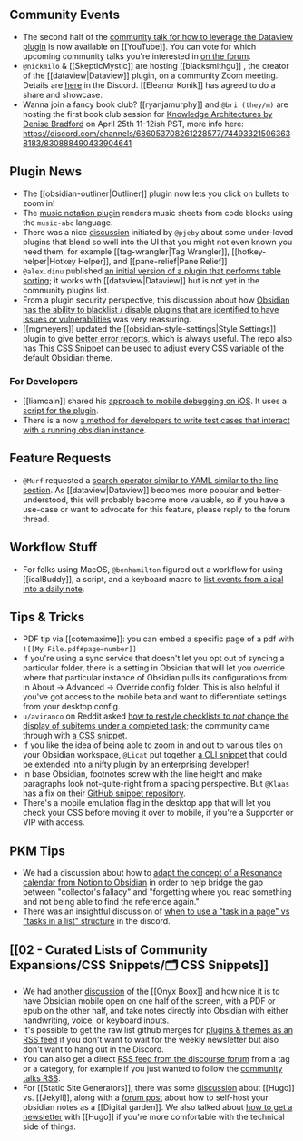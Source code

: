 ## Community Events

- The second half of the [community talk for how to leverage the Dataview plugin](https://youtu.be/jW5pD4SioFM) is now available on [[YouTube]]. You can vote for which upcoming community talks you're interested in [on the forum](https://forum.obsidian.md/t/obsidian-talks-which-talks-do-you-want-to-hear/15705/).
- `@nickmilo` & [[SkepticMystic]] are hosting [[blacksmithgu]] , the creator of the [[dataview|Dataview]] plugin, on a community Zoom meeting. Details are [here](https://discord.com/channels/686053708261228577/710585052769157141/832070319136833546) in the Discord. [[Eleanor Konik]] has agreed to do a share and showcase.
- Wanna join a fancy book club? [[ryanjamurphy]] and `@bri (they/m)` are hosting the first book club session for [Knowledge Architectures by Denise Bradford](https://www.routledge.com/Knowledge-Architectures-Structures-and-Semantics/Bedford/p/book/9780367219444) on April 25th 11-12ish PST, more info here: https://discord.com/channels/686053708261228577/744933215063638183/830888490433904641

## Plugin News

- The [[obsidian-outliner|Outliner]] plugin now lets you click on bullets to zoom in!
- The [music notation plugin](https://github.com/TilBlechschmidt/obsidian-plugin-abcjs) renders music sheets from code blocks using the `music-abc` language.
- There was a nice [discussion](https://discord.com/channels/686053708261228577/710585052769157141/832070319136833546) initiated by `@pjeby` about some under-loved plugins that blend so well into the UI that you might not even known you need them, for example [[tag-wrangler|Tag Wrangler]], [[hotkey-helper|Hotkey Helper]], and [[pane-relief|Pane Relief]]
- `@alex.dinu` published [an initial version of a plugin that performs table sorting](https://github.com/alexandru-dinu/obsidian-sortable/releases/tag/0.1.0); it works with [[dataview|Dataview]] but is not yet in the community plugins list.
- From a plugin security perspective, this discussion about how [Obsidian has the ability to blacklist / disable plugins that are identified to have issues or vulnerabilities](http://discordapp.com/channels/686053708261228577/707816848615407697/832445992808218635) was very reassuring.
- [[mgmeyers]] updated the [[obsidian-style-settings|Style Settings]] plugin to give [better error reports](http://discordapp.com/channels/686053708261228577/707816848615407697/832315933842079784), which is always useful. The repo also has [This CSS Snippet](https://github.com/mgmeyers/obsidian-style-settings/blob/main/obsidian-default-theme.css) can be used to adjust every CSS variable of the default Obsidian theme.

### For Developers

- [[liamcain]] shared his [approach to mobile debugging on iOS](https://discord.com/channels/686053708261228577/817515900349448202/826416602911211535). It uses a [script for the plugin](https://gist.github.com/liamcain/3f21f1ee820cb30f18050d2f3ad85f3f).
- There is a now [a method for developers to write test cases that interact with a running obsidian instance](https://forum.obsidian.md/t/for-plugin-developers-write-test-cases-that-interact-with-a-running-obsidian-instance/16574).

## Feature Requests

- `@Murf` requested a [search operator similar to YAML similar to the line section](https://forum.obsidian.md/t/search-operator-for-yaml-similar-to-line-section/16565). As [[dataview|Dataview]] becomes more popular and better-understood, this will probably become more valuable, so if you have a use-case or want to advocate for this feature, please reply to the forum thread.

## Workflow Stuff

- For folks using MacOS, `@benhamilton` figured out a workflow for using [[icalBuddy]], a script, and a keyboard macro to [list events from a ical into a daily note](https://discord.com/channels/686053708261228577/694233507500916796/832463345952620554).

## Tips & Tricks

- PDF tip via [[cotemaxime]]: you can embed a specific page of a pdf with `![[My File.pdf#page=number]]`
- If you're using a sync service that doesn't let you opt out of syncing a particular folder, there is a setting in Obsidian that will let you override where that particular instance of Obsidian pulls its configurations from: in About -> Advanced -> Override config folder. This is also helpful if you've got access to the mobile beta and want to differentiate settings from your desktop config.
- `u/aviranco` on Reddit asked [how to restyle checklists to _not_ change the display of subitems under a completed task](https://www.reddit.com/r/ObsidianMD/comments/mqndbf/is_there_a_way_to_have_a_note_after_a_checked/gup4eiq); the community came through with [a CSS snippet](https://discord.com/channels/686053708261228577/702656734631821413/832507883925143552).
- If you like the idea of being able to zoom in and out to various tiles on your Obsidian workspace, `@Licat` put together [a CLI snippet](http://discordapp.com/channels/686053708261228577/744933215063638183/832420779378343937) that could be extended into a nifty plugin by an enterprising developer!
- In base Obsidian, footnotes screw with the line height and make paragraphs look not-quite-right from a spacing perspective. But `@Klaas` has a fix on their [GitHub snippet repository](https://forum.obsidian.md/t/how-to-achieve-css-code-snippets/8474).
- There's a mobile emulation flag in the desktop app that will let you check your CSS before moving it over to mobile, if you're a Supporter or VIP with access.

## PKM Tips

- We had a discussion about how to [adapt the concept of a Resonance calendar from Notion to Obsidian](http://discordapp.com/channels/686053708261228577/744933215063638183/832611785903308871) in order to help bridge the gap between "collector's fallacy" and "forgetting where you read something and not being able to find the reference again."
- There was an insightful discussion of [when to use a "task in a page" vs "tasks in a list" structure](http://discordapp.com/channels/686053708261228577/694233507500916796/832507555783770202) in the discord.

## [[02 - Curated Lists of Community Expansions/CSS Snippets/🗂️ CSS Snippets]]

- We had another [discussion](https://discord.com/channels/686053708261228577/744933215063638183/832294628752752701) of the [[Onyx Boox]] and how nice it is to have Obsidian mobile open on one half of the screen, with a PDF or epub on the other half, and take notes directly into Obsidian with either handwriting, voice, or keyboard inputs.
- It's possible to get the raw list github merges for [plugins & themes as an RSS feed](https://github.com/obsidianmd/obsidian-releases/commits/master.atom) if you don't want to wait for the weekly newsletter but also don't want to hang out in the Discord.
- You can also get a direct [RSS feed from the discourse forum](https://meta.discourse.org/t/rss-feed-for-category-latest/37192) from a tag or a category, for example if you just wanted to follow the [community talks RSS](https://forum.obsidian.md/tag/community-talks.rss).
- For [[Static Site Generators]], there was some [discussion](http://discordapp.com/channels/686053708261228577/694233507500916796/832502926555086908) about [[Hugo]] vs. [[Jekyll]], along with a [forum post](https://forum.obsidian.md/t/notenote-link-publish-your-obsidian-notes-with-jekyll-for-free/7951) about how to self-host your obsidian notes as a [[Digital garden]]. We also talked about [how to get a newsletter](http://discordapp.com/channels/686053708261228577/694233507500916796/832332146194251816) with [[Hugo]] if you're more comfortable with the technical side of things.
